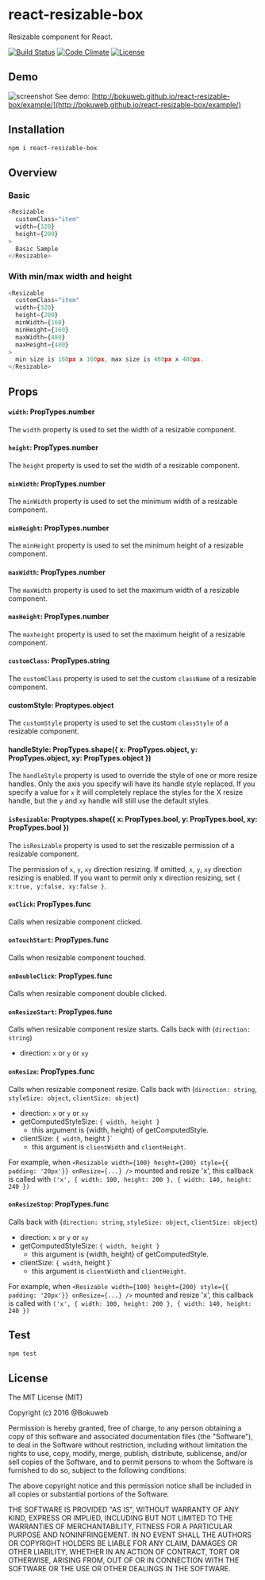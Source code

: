# react-resizable-box

Resizable component for React.

[![Build Status](https://travis-ci.org/bokuweb/react-resizable-box.svg)](https://travis-ci.org/bokuweb/react-resizable-box)
[![Code Climate](https://codeclimate.com/github/bokuweb/react-resizable-box/badges/gpa.svg)](https://codeclimate.com/github/bokuweb/react-resizable-box)
[![License](http://img.shields.io/npm/l/object.assign.svg)](https://github.com/bokuweb/react-resizable-box#license)

## Demo

![screenshot](https://github.com/bokuweb/react-resizable-box/blob/master/docs/screenshot.gif?raw=true)
See demo: [http://bokuweb.github.io/react-resizable-box/example/](http://bokuweb.github.io/react-resizable-box/example/)


## Installation

```sh
npm i react-resizable-box
```

## Overview

### Basic

``` javascript
<Resizable
  customClass="item"
  width={320}
  height={200}
>
  Basic Sample
</Resizable>
```

### With min/max width and height

``` javascript
<Resizable
  customClass="item"
  width={320}
  height={200}
  minWidth={160}
  minHeight={160}
  maxWidth={480}
  maxHeight={480}
>
  min size is 160px x 160px, max size is 480px x 480px.
</Resizable>
```

## Props

#### `width`: PropTypes.number

The `width` property is used to set the width of a resizable component.

#### `height`: PropTypes.number

The `height` property is used to set the width of a resizable component.

#### `minWidth`: PropTypes.number

The `minWidth` property is used to set the minimum width of a resizable component.

#### `minHeight`: PropTypes.number

The `minHeight` property is used to set the minimum height of a resizable component.

#### `maxWidth`: PropTypes.number

The `maxWidth` property is used to set the maximum width of a resizable component.

#### `maxHeight`: PropTypes.number

The `maxheight` property is used to set the maximum height of a resizable component.

#### `customClass`: PropTypes.string

The `customClass` property is used to set the custom `className` of a resizable component.

#### customStyle: Proptypes.object

The `customStyle` property is used to set the custom `classStyle` of a resizable component.

#### handleStyle: PropTypes.shape({ x: PropTypes.object, y: PropTypes.object, xy: PropTypes.object })

The `handleStyle` property is used to override the style of one or more resize handles.
Only the axis you specify will have its handle style replaced.
If you specify a value for `x` it will completely replace the styles for the X resize handle,
but the `y` and `xy` handle will still use the default styles.

#### `isResizable`: Proptypes.shape({ x: PropTypes.bool, y: PropTypes.bool, xy: PropTypes.bool })

The `isResizable` property is used to set the resizable permission of a resizable component.

The permission of `x`, `y`, `xy` direction resizing.
If omitted, `x`, `y`, `xy` direction resizing is enabled.
If you want to permit only x direction resizing, set `{ x:true, y:false, xy:false }`. 

#### `onClick`: PropTypes.func

Calls when resizable component clicked.

#### `onTouchStart`: PropTypes.func

Calls when resizable component touched.

#### `onDoubleClick`: PropTypes.func

Calls when resizable component double clicked.

#### `onResizeStart`: PropTypes.func

Calls when resizable component resize starts.
Calls back with (`direction: string`)

- direction: `x` or `y` or `xy`

#### `onResize`: PropTypes.func

Calls when resizable component resize.
Calls back with (`direction: string`, `styleSize: object`, `clientSize: object`)

- direction: `x` or `y` or `xy`
- getComputedStyleSize: `{ width, height }`
  - this argument is {width, height} of getComputedStyle.
- clientSize: `{ width`, height }`
  - this argument is `clientWidth` and `clientHeight`.
  
For example, when `<Resizable width={100} height={200} style={{ padding: '20px'}} onResize={...} />` mounted and resize 'x', this callback is called with `('x', { width: 100, height: 200 }, { width: 140, height: 240 })`

#### `onResizeStop`: PropTypes.func

Calls back with (`direction: string`, `styleSize: object`, `clientSize: object`)

- direction: `x` or `y` or `xy`
- getComputedStyleSize: `{ width, height }`
  - this argument is {width, height} of getComputedStyle.
- clientSize: `{ width`, height }`
  - this argument is `clientWidth` and `clientHeight`.
  
For example, when `<Resizable width={100} height={200} style={{ padding: '20px'}} onResize={...} />` mounted and resize 'x', this callback is called with `('x', { width: 100, height: 200 }, { width: 140, height: 240 })`

## Test

``` sh
npm test
```

## License

The MIT License (MIT)

Copyright (c) 2016 @Bokuweb

Permission is hereby granted, free of charge, to any person obtaining a copy of this software and associated documentation files (the "Software"), to deal in the Software without restriction, including without limitation the rights to use, copy, modify, merge, publish, distribute, sublicense, and/or sell copies of the Software, and to permit persons to whom the Software is furnished to do so, subject to the following conditions:

The above copyright notice and this permission notice shall be included in all copies or substantial portions of the Software.

THE SOFTWARE IS PROVIDED "AS IS", WITHOUT WARRANTY OF ANY KIND, EXPRESS OR IMPLIED, INCLUDING BUT NOT LIMITED TO THE WARRANTIES OF MERCHANTABILITY, FITNESS FOR A PARTICULAR PURPOSE AND NONINFRINGEMENT. IN NO EVENT SHALL THE AUTHORS OR COPYRIGHT HOLDERS BE LIABLE FOR ANY CLAIM, DAMAGES OR OTHER LIABILITY, WHETHER IN AN ACTION OF CONTRACT, TORT OR OTHERWISE, ARISING FROM, OUT OF OR IN CONNECTION WITH THE SOFTWARE OR THE USE OR OTHER DEALINGS IN THE SOFTWARE.
